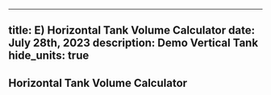 -----
title: E) Horizontal Tank Volume Calculator
date: July 28th, 2023
description: Demo Vertical Tank
hide_units: true
-----

## Horizontal Tank Volume Calculator


<tank-demo tank_type='Horizontal'/>